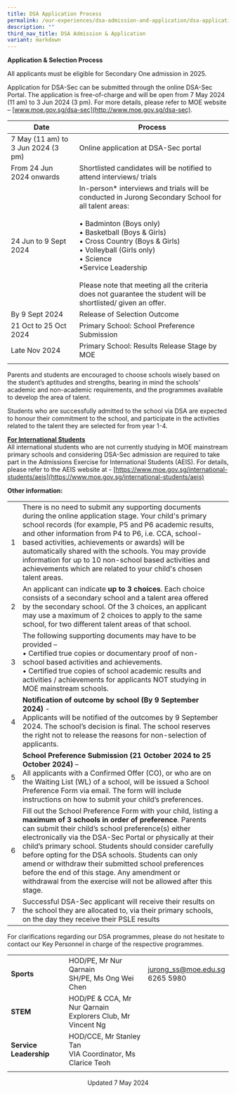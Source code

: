 ```yaml
---
title: DSA Application Process
permalink: /our-experiences/dsa-admission-and-application/dsa-application-process/
description: ""
third_nav_title: DSA Admission & Application
variant: markdown
---
```

**Application &amp; Selection Process**


All applicants must be eligible for Secondary One admission in 2025.

Application for DSA-Sec can be submitted through the online DSA-Sec Portal. The application is free-of-charge and will be open from 7 May 2024 (11 am) to 3 Jun 2024 (3 pm). For more details, please refer to MOE website –&nbsp;[www.moe.gov.sg/dsa-sec](http://www.moe.gov.sg/dsa-sec).

| Date | Process |
|---|---|
| 7 May (11 am) to 3 Jun 2024 (3 pm)| Online application at DSA-Sec portal |
| From 24 Jun 2024 onwards | Shortlisted candidates will be notified to attend interviews/ trials |
| 24 Jun to 9 Sept 2024 | In-person* interviews and trials will be conducted in Jurong Secondary School for all talent areas:<br><br>• Badminton (Boys only)<br>• Basketball (Boys &amp; Girls)<br>• Cross Country (Boys &amp; Girls)<br>• Volleyball (Girls only)<br>• Science <br>•Service Leadership<br><br>Please note that meeting all the criteria does not guarantee the student will be shortlisted/ given an offer. |
| By 9 Sept 2024 | Release of Selection Outcome |
| 21 Oct to 25 Oct 2024 | Primary School: School Preference Submission |
| Late Nov 2024 | Primary School: Results Release Stage by MOE |
| | |

Parents and students are encouraged to choose schools wisely based on the student’s aptitudes and strengths, bearing in mind the schools’ academic and non-academic requirements, and the programmes available to develop the area of talent.

Students who are successfully admitted to the school via DSA are expected to honour their commitment to the school, and participate in the activities related to the talent they are selected for from year 1-4.

<u><strong> For International Students </strong></u><br>
All international students who are not currently studying in MOE mainstream primary schools and considering DSA-Sec admission are required to take part in the Admissions Exercise for International Students (AEIS). For details, please refer to the AEIS website at -&nbsp;[https://www.moe.gov.sg/international-students/aeis](https://www.moe.gov.sg/international-students/aeis)


**Other information:**

|  |  |  |
| - | -------- | -------- |
| 1    | There is no need to submit any supporting documents during the online application stage. Your child's primary school records (for example, P5 and P6 academic results, and other information from P4 to P6, i.e. CCA, school-based activities, achievements or awards) will be automatically shared with the schools. You may provide information for up to 10 non-school based activities and achievements which are related to your child's chosen talent areas.   |      |
| 2    | An applicant can indicate **up to 3 choices**. Each choice consists of a secondary school and a talent area offered by the secondary school. Of the 3 choices, an applicant may use a maximum of 2 choices to apply to the same school, for two different talent areas of that school.   |      |
| 3    |  The following supporting documents may have to be provided – <br> •  Certified true copies or documentary proof of non-school based activities and achievements.<br> •  Certified true copies of school academic results and activities / achievements for applicants NOT studying in MOE mainstream schools. |      |
| 4   |  **Notification of outcome by school (By 9 September 2024)** - <br> Applicants will be notified of the outcomes by 9 September 2024. The school’s decision is final. The school reserves the right not to release the reasons for non-selection of applicants. |      |
| 5    | **School Preference Submission (21 October 2024 to 25 October 2024)**&nbsp;–<br>All applicants with a Confirmed Offer (CO), or who are on the Waiting List (WL) of a school, will be issued a School Preference Form via email. The form will include instructions on how to submit your child’s preferences.   |      |
| 6   |   Fill out the School Preference Form with your child, listing a **maximum of 3 schools in order of preference**. Parents can submit their child’s school preference(s) either electronically via the DSA-Sec Portal or physically at their child’s primary school. Students should consider carefully before opting for the DSA schools. Students can only amend or withdraw their submitted school preferences before the end of this stage. Any amendment or withdrawal from the exercise will not be allowed after this stage. |      |
| 7    |  Successful DSA-Sec applicant will receive their results on the school they are allocated to, via their primary schools, on the day they receive their PSLE results  |      |

For clarifications regarding our DSA programmes, please do not hesitate to contact our Key Personnel in charge of the respective programmes.

|  |  |  |
|---|---|---|
| **Sports** | HOD/PE, Mr Nur Qarnain<br>SH/PE, Ms Ong Wei Chen | jurong_ss@moe.edu.sg<br>6265 5980 |
| **STEM** | HOD/PE &amp; CCA, Mr Nur Qarnain<br>Explorers Club, Mr Vincent Ng |  |
| **Service Leadership** | HOD/CCE, Mr Stanley Tan<br>VIA Coordinator, Ms Clarice Teoh|  |
| | |

<center> Updated 7 May 2024 </center>